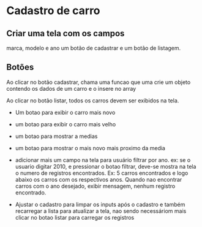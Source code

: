 # Cadastro de carro

## Criar uma tela com os campos
marca, modelo e ano 
um botão de cadastrar e um botão de listagem.

## Botões

Ao clicar no botão cadastrar, chama uma funcao que uma crie um objeto contendo os dados de um carro e o insere no array


Ao clicar no botão listar, todos os carros devem ser exibidos na tela.


- Um botao para exibir o carro mais novo

- um botao para exibir o carro mais velho

- um botao para mostrar a medias

- um botao para mostrar o mais novo mais proximo da media 

- adicionar mais um campo na tela para usuário filtrar por ano.
ex: se o usuario digitar 2010, e pressionar o botao filtrar, deve-se mostra na tela o numero de registros encontrados. Ex: 5 carros encontrados e logo abaixo os carros com os respectivos anos.
Quando nao encontrar carros com o ano desejado, exibir mensagem, nenhum registro encontrado.

- Ajustar o cadastro para limpar os inputs após o cadastro e também recarregar a lista para atualizar a tela, nao sendo necessáriom mais clicar no botao listar para carregar os registros